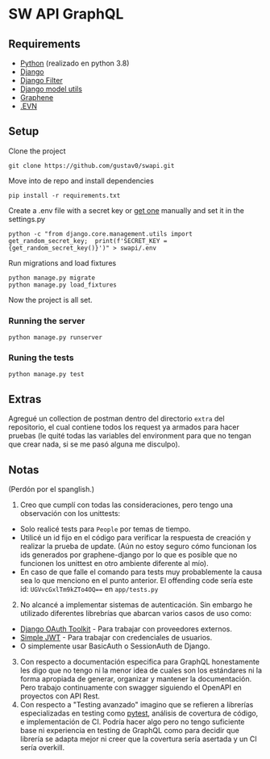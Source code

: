 # SW API GraphQL

## Requirements

* [Python](https://www.python.org/) (realizado en python 3.8)
* [Django](https://github.com/django/django)
* [Django Filter](https://github.com/carltongibson/django-filter)
* [Django model utils](https://github.com/jazzband/django-model-utils)
* [Graphene](https://github.com/graphql-python/graphene-django)
* [.EVN](https://github.com/theskumar/python-dotenv)

## Setup

Clone the project

```
git clone https://github.com/gustav0/swapi.git
```

Move into de repo and install dependencies

```
pip install -r requirements.txt
```

Create a .env file with a secret key or [get one](https://djecrety.ir/) manually and set it in the settings.py

```
python -c "from django.core.management.utils import get_random_secret_key;  print(f'SECRET_KEY = {get_random_secret_key()}')" > swapi/.env 
```

Run migrations and load fixtures

```
python manage.py migrate
python manage.py load_fixtures
```

Now the project is all set.

### Running the server

```
python manage.py runserver
```

### Runing the tests

```
python manage.py test
```

## Extras

Agregué un collection de postman dentro del directorio `extra` del repositorio, el cual contiene todos los request ya armados para hacer pruebas (le quité todas las variables del environment para que no tengan que crear nada, si se me pasó alguna me disculpo).

## Notas

(Perdón por el spanglish.)

1. Creo que cumplí con todas las consideraciones, pero tengo una observación con los unittests:

- Solo realicé tests para `People` por temas de tiempo.
- Utilicé un id fijo en el código para verificar la respuesta de creación y realizar la prueba de update. (Aún no estoy seguro cómo funcionan los ids generados por graphene-django por lo que es posible que no funcionen los unittest en otro ambiente diferente al mío).
- En caso de que falle el comando para tests muy probablemente la causa sea lo que menciono en el punto anterior. El offending code sería este id: `UGVvcGxlTm9kZTo4OQ==` en `app/tests.py`

2. No alcancé a implementar sistemas de autenticación. Sin embargo he utilizado diferentes librebrías que abarcan varios casos de uso como:

- [Django OAuth Toolkit](https://github.com/jazzband/django-oauth-toolkit) - Para trabajar con proveedores externos.
- [Simple JWT](https://github.com/SimpleJWT/django-rest-framework-simplejwt) - Para trabajar con credenciales de usuarios.
- O simplemente usar BasicAuth o SessionAuth de Django.

3. Con respecto a documentación especifica para GraphQL honestamente les digo que no tengo ni la menor idea de cuales son los estándares ni la forma apropiada de generar, organizar y mantener la documentación. Pero trabajo continuamente con swagger siguiendo el OpenAPI en proyectos con API Rest.
4. Con respecto a "Testing avanzado" imagino que se refieren a librerías especializadas en testing como [pytest](https://github.com/pytest-dev/pytest/), análisis de covertura de código, e implementación de CI. Podría hacer algo pero no tengo suficiente base ni experiencia en testing de GraphQL como para decidir que librería se adapta mejor ni creer que la covertura sería asertada y un CI sería overkill.
